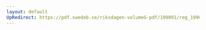 ```yaml
---
layout: default
UpRedirect: https://pdf.swedeb.se/riksdagen-volumeG-pdf/199091/reg_199091/reg_199091_1080.pdf
---
```


